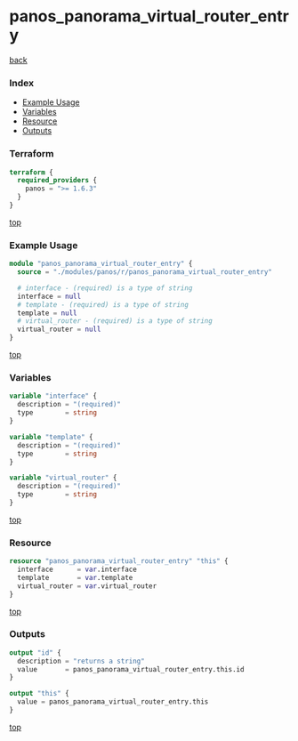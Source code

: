 # panos_panorama_virtual_router_entry

[back](../panos.md)

### Index

- [Example Usage](#example-usage)
- [Variables](#variables)
- [Resource](#resource)
- [Outputs](#outputs)

### Terraform

```terraform
terraform {
  required_providers {
    panos = ">= 1.6.3"
  }
}
```

[top](#index)

### Example Usage

```terraform
module "panos_panorama_virtual_router_entry" {
  source = "./modules/panos/r/panos_panorama_virtual_router_entry"

  # interface - (required) is a type of string
  interface = null
  # template - (required) is a type of string
  template = null
  # virtual_router - (required) is a type of string
  virtual_router = null
}
```

[top](#index)

### Variables

```terraform
variable "interface" {
  description = "(required)"
  type        = string
}

variable "template" {
  description = "(required)"
  type        = string
}

variable "virtual_router" {
  description = "(required)"
  type        = string
}
```

[top](#index)

### Resource

```terraform
resource "panos_panorama_virtual_router_entry" "this" {
  interface      = var.interface
  template       = var.template
  virtual_router = var.virtual_router
}
```

[top](#index)

### Outputs

```terraform
output "id" {
  description = "returns a string"
  value       = panos_panorama_virtual_router_entry.this.id
}

output "this" {
  value = panos_panorama_virtual_router_entry.this
}
```

[top](#index)